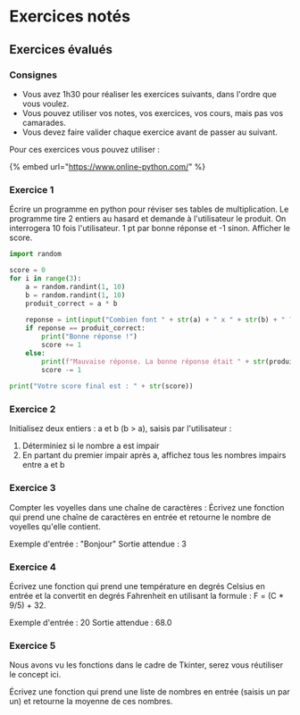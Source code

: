 # Exercices notés

## Exercices évalués

### Consignes

* Vous avez 1h30 pour réaliser les exercices suivants, dans l'ordre que vous voulez.
* Vous pouvez utiliser vos notes, vos exercices, vos cours, mais pas vos camarades.
* Vous devez faire valider chaque exercice avant de passer au suivant.

Pour ces exercices vous pouvez utiliser :

{% embed url="https://www.online-python.com/" %}

### Exercice 1

Écrire un programme en python pour réviser ses tables de multiplication. Le programme tire 2 entiers au hasard et demande à l'utilisateur le produit. On interrogera 10 fois l'utilisateur. 1 pt par bonne réponse et -1 sinon. Afficher le score.



```python
import random

score = 0
for i in range(3):
    a = random.randint(1, 10)
    b = random.randint(1, 10)
    produit_correct = a * b
    
    reponse = int(input("Combien font " + str(a) + " x " + str(b) + " ? "))
    if reponse == produit_correct:
        print("Bonne réponse !")
        score += 1
    else:
        print(f"Mauvaise réponse. La bonne réponse était " + str(produit_correct) + ".")
        score -= 1
    
print("Votre score final est : " + str(score))
```

### Exercice 2

Initialisez deux entiers : a et b (b > a), saisis par l'utilisateur :

1. Déterminiez si le nombre a est impair
2. En partant du premier impair après a, affichez tous les nombres impairs entre a et b

### Exercice 3

Compter les voyelles dans une chaîne de caractères : Écrivez une fonction qui prend une chaîne de caractères en entrée et retourne le nombre de voyelles qu'elle contient.

Exemple d'entrée : "Bonjour" Sortie attendue : 3

### Exercice 4

Écrivez une fonction qui prend une température en degrés Celsius en entrée et la convertit en degrés Fahrenheit en utilisant la formule : F = (C \* 9/5) + 32.

Exemple d'entrée : 20 Sortie attendue : 68.0

### Exercice 5

Nous avons vu les fonctions dans le cadre de Tkinter, serez vous réutiliser le concept ici.

Écrivez une fonction qui prend une liste de nombres en entrée (saisis un par un) et retourne la moyenne de ces nombres.
